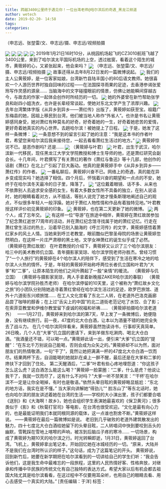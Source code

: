 ```yaml
---
title: 跨越3400公里终于遇见你！一位台湾老师@哈尔滨后的奇遇_黑龙江频道
author: wetech
date: 2019-02-20- 14:58
tags: 
categories: 
---
```

（申志远、张堃雷/文、申志远/摄、申志远/视频拍摄
<!-- more -->
                
<img align="center" border="0" src="http://p1.ifengimg.com/a/2019_08/7b01465cdd92039_size845_w550_h733.png" />
                
<img align="center" border="0" src="http://p0.ifengimg.com/a/2019_08/3de39f3f2520b8a_size589_w550_h417.png" />
            
<img align="center" border="0" src="http://p1.ifengimg.com/a/2019_08/06efe8416f57c92_size782_w550_h733.png" />
<img align="center" border="0" src="http://p1.ifengimg.com/a/2019_08/b156383b591a0a0_size108_w586_h476.png" />
<img align="center" border="0" src="http://p0.ifengimg.com/a/2019_08/c9a92ce86deb12b_size645_w456_h611.png" />
2019年1月21日16时10分，从桃园机场起飞的CZ3010航班飞越了3400公里，来到了哈尔滨太平国际机场的上空，透过舷窗，看着这个陌生的城市，黄筱婷的心，又紧张起来，他会来吗？
<img align="center" border="0" src="http://p1.ifengimg.com/a/2019_08/abf6c855d1b63b2_size592_w550_h416.png" />
（申志远、张堃雷/文、申志远/摄、申志远/视频拍摄
<img align="center" border="0" src="http://p1.ifengimg.com/a/2019_08/98fe91764d24616_size349_w550_h569.png" />
故事还得从去年8月22日发的一篇微博说起。
<img align="center" border="0" src="http://p2.ifengimg.com/a/2019_08/d3796e602b7c2a2_size913_w550_h733.png" />
我们的主人公黄筱婷，是一位客家姑娘，台湾新竹县陆丰国小的80后语文教师。她很喜欢一个人游历世界时独自回味的过程——在法国探寻雨果的足迹，去香港参谒张爱玲写作灵感的源泉…… 当脑海中的文字碰撞眼前的情景，仿佛让她能瞬间穿越古今，与故去的作家一起体会创作时所经历的一切。
<img align="center" border="0" src="http://p1.ifengimg.com/a/2019_08/242b63adf51b512_size565_w550_h409.png" />
她的外婆曾在新竹帮助张学良和赵四小姐洗衣，也许是长辈经常谈起，使她对东北文学产生了浓厚兴趣。
<img align="center" border="0" src="http://p1.ifengimg.com/a/2019_08/3ee5c1c33046443_size597_w550_h410.png" />
去年台湾繁体字版《从异乡到异乡——萧红传》出版了，黄筱婷如获至宝。祖籍广东梅县的她，因祖上移民到台湾，他们被当地人称作“外省人”。也许是书名让黄筱婷感同身受，她对萧红有种莫名的好奇，好奇着她的一生，好奇着她悲苦的爱情，更好奇着她真实的内心世界。去趟哈尔滨！被她提上了日程。
<img align="center" border="0" src="http://p1.ifengimg.com/a/2019_08/799c13e735cd484_size529_w385_h518.png" />
于是，她发了这样一条微博：
<img align="center" border="0" src="http://p3.ifengimg.com/a/2019_08/be67aae8d8f6bc5_size577_w550_h413.png" />
一条意想不到的留言引起了她的注意：“我是这本书的作者叶君，希望您来哈尔滨后我来接待您，一起去看看萧红生活过的地方。”
<img align="center" border="0" src="http://p0.ifengimg.com/a/2019_08/be0fe8860df6be6_size546_w390_h517.png" />
黄筱婷惊诧不已。是恶作剧吗? 还是……
<img align="center" border="0" src="http://p2.ifengimg.com/a/2019_08/b535ace5d8ae255_size862_w550_h735.png" />
（黄筱婷与叶君）
<img align="center" border="0" src="http://p0.ifengimg.com/a/2019_08/6aa5c23cf8a0a42_size965_w550_h730.png" />
叶君，出生于武汉，哈尔滨新一代移民，现任黑龙江大学文学院教授和博士生导师的他，还是萧红研究会副会长。十几年间，叶君撰写了有关萧红的著作《萧红与鲁迅》等十几部，他创作的话剧《萧红》在北上广引起了巨大轰动。他真的是黄筱婷手中《从异乡到异乡——萧红传》的作者。
<img align="center" border="0" src="http://p2.ifengimg.com/a/2019_08/e15243dc7a31f6c_size714_w461_h622.png" />
一番私聊后，黄筱婷兴奋不已。网络上的奇遇，真的能在异乡变成现实吗？她选择了相信。四个月后，怀惴着兴奋的期望和一点点的不安，她终于在哈尔滨冬天最冷的日子里，降落了。
<img align="center" border="0" src="http://p2.ifengimg.com/a/2019_08/deba51707d8b274_size606_w550_h410.png" />
“这位戴着眼镜、话不多、从来也不依靠别人去追求安全感的女生，有着大多数女性所不具备的独立，在别人说话时，她的眼睛看着对方，从不插话，等别人说完了她才慢条斯理地阐述自己的观点，不似很多年轻人一般浮躁。她对于萧红人物性情和作品有着独特见地。”叶君教授这样评价初见黄筱婷的印象。
<img align="center" border="0" src="http://p2.ifengimg.com/a/2019_08/ef481ee416d1e89_size847_w550_h732.png" />
黄筱婷，也在第二天更新了她的微博。
<img align="center" border="0" src="http://p1.ifengimg.com/a/2019_08/58cc4e91c2881df_size576_w550_h414.png" />
两个人，成了忘年交。
<img align="center" border="0" src="http://p2.ifengimg.com/a/2016/0810/204c433878d5cf9size1_w16_h16.png" />
有这样一位“导游”在旅途中相伴，黄筱婷在萧红故居参加了纪念萧红逝世77周年的活动，并在萧红纪念馆寻找属于她的萧红记忆。行走在萧红曾生活过的热土，沿着早已刻入脑海的《呼兰河传》的文字，黄筱婷感悟着萧红家乡的风土人情。当她来到呼兰老教堂，眼前酷似巴黎圣母院的场景让黄筱婷忽然明白，在这样一片庄严肃穆的黑土地，文学女神萧红的诞生似乎成了必然。
（黄筱婷在萧红故居）
在叶君教授的介绍下，黄筱婷又认识了三个哈尔滨朋友：哈三中的美术教师仉立国、青年摄影家吴琼、哈尔滨学院老师孙胜杰。曾经习惯了“一个人旅行”的黄筱婷在4个哈尔滨人的陪伴下，感受到了生活在寒冷之地的哈尔滨人火热的情怀。于是，年轻的黄筱婷开始称呼两位长者仉立国和叶君为“大爹”和“二爹”，让原本陌生的他们之间升腾起了一股“亲情”的暖流。
（黄筱婷与仉立国）
（黄筱婷与摄影家吴琼，两人手拿着新晚报ZAKER哈尔滨的春联）
（黄筱婷与哈尔滨学院孙胜杰老师）
在哈尔滨停留的10天里，这个被称为“萧红故乡文化之旅”的小团队分别陪她追寻着萧红曾经在哈尔滨生活过的足迹，欧罗巴旅馆、道外十六道街东兴顺旅馆…… 在工人文化宫看了东北二人转，在老道外巴洛克画廊品尝了咖啡的醇香；在上过“舌尖上的中国”的北二道街老范记吃了水饺、合了影；在索菲亚教堂和伊维尔教堂留下虔诚的祝福和祈祷……
（黄筱婷拍摄哈尔滨老道外）
 
——1月27日，黄筱婷来到哈尔滨的第7天，早上发了一条微博后，她便隐身，没有继续旅行。前一夜，47度的北大仓白酒，让本以为酒量不错的她完全失去了战斗力。
在几个哈尔滨同伴看来，黄筱婷虽然饱读诗书，行事却天真简单。26日晚，几个人在“大爹”仉立国的邀请下，来到羊做东吃涮肉、喝北大仓白酒。“我酒量还不错，可以喝一点。”黄筱婷此话一出，便引来“大爹”仉立国的“提醒”：“在东北千万别说自己能喝，否则会成为众矢之的。”黄筱婷却不以为然，面对朋友们的热情敬酒，一句“干了”，竟然让她把满满一杯的47度北大仓白酒一饮而尽。结果两杯下去，自诩能喝的她就趴在桌上一醉不醒，最后还是在大爹和二爹的搀扶下才回到了住处。
第二天醒酒后，“二爹”叶君有些心疼地埋怨道：“你这孩子怎么这么虎？这白酒怎么能这么喝？”黄筱婷一脸蒙圈：“二爹，什么是虎？他说让我干了，我就一饮而尽了，这有什么不对吗？”大爹一听不禁笑言：“‘干杯’在哈尔滨不一定是让你全喝掉，有时也是敬语。”依然头晕目眩的黄筱婷略显尴尬：“东北的地方话，我实在是不懂。”
当大家向讲解她“得劲儿”“ 脸冻山了”等东北话时，她也向哈尔滨的朋友讲述着她在台湾的生活——学校的大小演出里，孩子们都要合唱《送别》和《大海啊！故乡》，她也会组织学生表演她最喜欢的《保卫黄河》；很多类似于《影》和《秋菊打官司》等电影，在台湾也很受欢迎。“文化是最有向心力的，也是最能证明我们本就同根同源的载体，这一点谁也割舍不断。”黄筱婷这样说。
——黄筱婷在最后一篇微博如是说。
老旧到几乎破败的老道外建筑散发出的魅力，四十七度北大仓白酒给她留下的头晕目眩，二人转唱词中快到要咬到舌头的幽默，雪靴踩在雪地上喀嚓的声响，被冻到后脑瓜子疼的寒冷…… 一切场景，构成了黄筱婷为期10天的哈尔滨之行。时光转瞬即逝，1月31日，黄筱婷返回了台湾。飞机上，黄筱婷拿出笔记本，开始回忆她在冰城经历的一切。“原来，大陆并不是我们在台湾时所认识的样子。”这句话，成为了这篇笔记的开头。
黄筱婷说，回到新竹后，她要在新学期把在哈尔滨看到的一切讲给自己的学生们听：“我会告诉他们，这是我生命中最难忘的一段旅程，这里的人民热情好客、性格奔放，对继承和传播中华民族的传统文化有自己独特的表达方式。希望大家以后有机会都去祖国大陆尤其是哈尔滨看看，在这过程中不仅要用耳朵听，也用自己的眼睛去看、用心去感受一个真实的大陆。”
[责任编辑：于洋]
标签：
 
 
 
             
